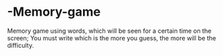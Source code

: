 # -Memory-game

 Memory game using words, which will be seen for a certain time on the screen; You must write which is the more you guess, the more will be the difficulty.
